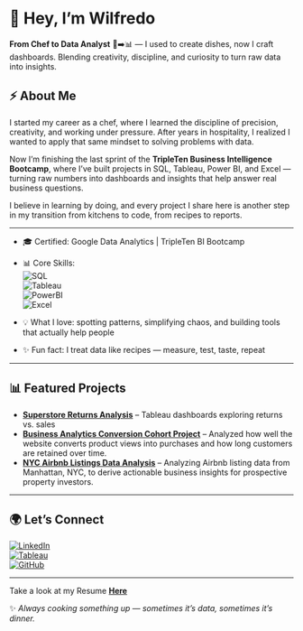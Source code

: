 # 👋 Hey, I’m Wilfredo  

**From Chef to Data Analyst** 🍳➡️📊 — I used to create dishes, now I craft dashboards. Blending creativity, discipline, and curiosity to turn raw data into insights.  

## ⚡ About Me  

I started my career as a chef, where I learned the discipline of precision, creativity, and working under pressure. After years in hospitality, I realized I wanted to apply that same mindset to solving problems with data.  

Now I’m finishing the last sprint of the **TripleTen Business Intelligence Bootcamp**, where I’ve built projects in SQL, Tableau, Power BI, and Excel — turning raw numbers into dashboards and insights that help answer real business questions.  

I believe in learning by doing, and every project I share here is another step in my transition from kitchens to code, from recipes to reports.  

---

- 🎓 Certified: Google Data Analytics | TripleTen BI Bootcamp 
- 📊 Core Skills:  
  ![SQL](https://img.shields.io/badge/SQL-316192?style=for-the-badge&logo=postgresql&logoColor=white)  
  ![Tableau](https://img.shields.io/badge/Tableau-E97627?style=for-the-badge&logo=tableau&logoColor=white)  
  ![PowerBI](https://img.shields.io/badge/Power_BI-F2C811?style=for-the-badge&logo=powerbi&logoColor=black)  
  ![Excel](https://img.shields.io/badge/Excel-217346?style=for-the-badge&logo=microsoft-excel&logoColor=white)  

- 💡 What I love: spotting patterns, simplifying chaos, and building tools that actually help people  
- ✨ Fun fact: I treat data like recipes — measure, test, taste, repeat  

---

## 📊 Featured Projects  
- **[Superstore Returns Analysis](https://public.tableau.com/app/profile/wilfredo.garcia/viz/Tableau_Dashboard_Project_TripleTen/SuperstoreReturnsDash)** – Tableau dashboards exploring returns vs. sales  
- **[Business Analytics Conversion Cohort Project](https://github.com/Wilfredog266/business-analytics-conversion-cohort-project)** – Analyzed how well the website converts product views into purchases and how long customers are retained over time.
- **[NYC Airbnb Listings Data Analysis](https://github.com/Wilfredog266/NYC-Airbnb-Listings-Data-Analysis)** – Analyzing Airbnb listing data from Manhattan, NYC, to derive actionable business insights for prospective property investors.

---

## 🌍 Let’s Connect  
[![LinkedIn](https://img.shields.io/badge/LinkedIn-0A66C2?style=for-the-badge&logo=linkedin&logoColor=white)](www.linkedin.com/in/data-with-wil)  
[![Tableau](https://img.shields.io/badge/Tableau%20Public-E97627?style=for-the-badge&logo=tableau&logoColor=white)](https://public.tableau.com/app/profile/wilfredo.garcia/vizzes)  
[![GitHub](https://img.shields.io/badge/GitHub-181717?style=for-the-badge&logo=github&logoColor=white)](https://github.com/Wilfredog266)  

---
Take a look at my Resume **[Here](https://docs.google.com/document/d/1gsRTmAEh7dGIvnBIdxs3ddnxrryhpQbXvmt1VI2fALM/edit?usp=sharing)**

✨ *Always cooking something up — sometimes it’s data, sometimes it’s dinner.*  
